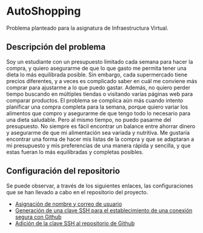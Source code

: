 # AutoShopping
Problema planteado para la asignatura de Infraestructura Virtual.

## Descripción del problema
Soy un estudiante con un presupuesto limitado cada semana para hacer la compra, y quiero asegurarme de que lo que gasto me permita tener una dieta lo más equilibrada posible. Sin embargo, cada supermercado tiene precios diferentes, y a veces es complicado saber en cuál me conviene más comprar para ajustarme a lo que puedo gastar. Además, no quiero perder tiempo buscando en múltiples tiendas o visitando varias páginas web para comparar productos. 
El problema se complica aún más cuando intento planificar una compra completa para la semana, porque quiero variar los alimentos que compro y asegurarme de que tengo todo lo necesario para una dieta saludable. Pero al mismo tiempo, no puedo pasarme del presupuesto. No siempre es fácil encontrar un balance entre ahorrar dinero y asegurarme de que mi alimentación sea variada y nutritiva.
Me gustaría encontrar una forma de hacer mis listas de la compra y que se adaptaran a mi presupuesto y mis preferencias de una manera rápida y sencilla, y que estas fueran lo más equilibradas y completas posibles.

## Configuración del repositorio
Se puede observar, a través de los siguientes enlaces, las configuraciones que se han llevado a cabo en el repositorio del proyecto.
- [Asignación de nombre y correo de usuario](./configuracion/nombre_correo.png)
- [Generación de una clave SSH para el establecimiento de una conexión segura con Github](./configuracion/generar_clave.png)
- [Adición de la clave SSH al repositorio de Github](./configuracion/añadir_clave.png) 
